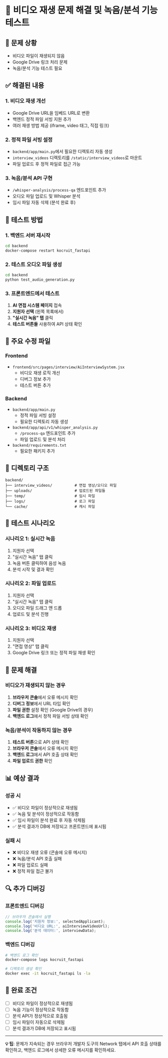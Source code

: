 # 🎥 비디오 재생 문제 해결 및 녹음/분석 기능 테스트

## 🚨 문제 상황
- 비디오 파일이 재생되지 않음
- Google Drive 링크 처리 문제
- 녹음/분석 기능 테스트 필요

## ✅ 해결된 내용

### 1. **비디오 재생 개선**
- Google Drive URL을 임베드 URL로 변환
- 백엔드 정적 파일 서빙 지원 추가
- 여러 재생 방법 제공 (iframe, video 태그, 직접 링크)

### 2. **정적 파일 서빙 설정**
- `backend/app/main.py`에서 필요한 디렉토리 자동 생성
- `interview_videos` 디렉토리를 `/static/interview_videos`로 마운트
- 파일 업로드 후 정적 파일로 접근 가능

### 3. **녹음/분석 API 구현**
- `/whisper-analysis/process-qa` 엔드포인트 추가
- 오디오 파일 업로드 및 Whisper 분석
- 임시 파일 자동 삭제 (분석 완료 후)

## 🧪 테스트 방법

### 1. **백엔드 서버 재시작**
```bash
cd backend
docker-compose restart kocruit_fastapi
```

### 2. **테스트 오디오 파일 생성**
```bash
cd backend
python test_audio_generation.py
```

### 3. **프론트엔드에서 테스트**
1. **AI 면접 시스템 페이지** 접속
2. **지원자 선택** (왼쪽 목록에서)
3. **"실시간 녹음" 탭** 클릭
4. **테스트 버튼들** 사용하여 API 상태 확인

## 🔧 주요 수정 파일

### Frontend
- `frontend/src/pages/interview/AiInterviewSystem.jsx`
  - 비디오 재생 로직 개선
  - 디버그 정보 추가
  - 테스트 버튼 추가

### Backend
- `backend/app/main.py`
  - 정적 파일 서빙 설정
  - 필요한 디렉토리 자동 생성
- `backend/app/api/v1/whisper_analysis.py`
  - `/process-qa` 엔드포인트 추가
  - 파일 업로드 및 분석 처리
- `backend/requirements.txt`
  - 필요한 패키지 추가

## 📁 디렉토리 구조

```
backend/
├── interview_videos/          # 면접 영상/오디오 파일
├── uploads/                   # 업로드된 파일들
├── temp/                      # 임시 파일
├── logs/                      # 로그 파일
└── cache/                     # 캐시 파일
```

## 🎯 테스트 시나리오

### 시나리오 1: 실시간 녹음
1. 지원자 선택
2. "실시간 녹음" 탭 클릭
3. 녹음 버튼 클릭하여 음성 녹음
4. 분석 시작 및 결과 확인

### 시나리오 2: 파일 업로드
1. 지원자 선택
2. "실시간 녹음" 탭 클릭
3. 오디오 파일 드래그 앤 드롭
4. 업로드 및 분석 진행

### 시나리오 3: 비디오 재생
1. 지원자 선택
2. "면접 영상" 탭 클릭
3. Google Drive 링크 또는 정적 파일 재생 확인

## 🐛 문제 해결

### 비디오가 재생되지 않는 경우
1. **브라우저 콘솔**에서 오류 메시지 확인
2. **디버그 정보**에서 URL 타입 확인
3. **파일 권한** 설정 확인 (Google Drive의 경우)
4. **백엔드 로그**에서 정적 파일 서빙 상태 확인

### 녹음/분석이 작동하지 않는 경우
1. **테스트 버튼**으로 API 상태 확인
2. **브라우저 콘솔**에서 오류 메시지 확인
3. **백엔드 로그**에서 API 호출 상태 확인
4. **파일 업로드 권한** 확인

## 📊 예상 결과

### 성공 시
- ✅ 비디오 파일이 정상적으로 재생됨
- ✅ 녹음 및 분석이 정상적으로 작동함
- ✅ 임시 파일이 분석 완료 후 자동 삭제됨
- ✅ 분석 결과가 DB에 저장되고 프론트엔드에 표시됨

### 실패 시
- ❌ 비디오 재생 오류 (콘솔에 오류 메시지)
- ❌ 녹음/분석 API 호출 실패
- ❌ 파일 업로드 실패
- ❌ 정적 파일 접근 불가

## 🔍 추가 디버깅

### 프론트엔드 디버깅
```javascript
// 브라우저 콘솔에서 실행
console.log('지원자 정보:', selectedApplicant);
console.log('비디오 URL:', aiInterviewVideoUrl);
console.log('분석 데이터:', interviewData);
```

### 백엔드 디버깅
```bash
# 백엔드 로그 확인
docker-compose logs kocruit_fastapi

# 디렉토리 생성 확인
docker exec -it kocruit_fastapi ls -la
```

## 🎉 완료 조건

- [ ] 비디오 파일이 정상적으로 재생됨
- [ ] 녹음 기능이 정상적으로 작동함
- [ ] 분석 API가 정상적으로 호출됨
- [ ] 임시 파일이 자동으로 삭제됨
- [ ] 분석 결과가 DB에 저장되고 표시됨

---

**💡 팁**: 문제가 지속되는 경우 브라우저 개발자 도구의 Network 탭에서 API 호출 상태를 확인하고, 백엔드 로그에서 상세한 오류 메시지를 확인하세요.
